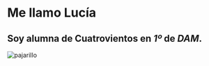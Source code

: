 # Me llamo Lucía

## Soy alumna de **Cuatrovientos** en _1º_ de _DAM_.

![pajarillo](https://upload.wikimedia.org/wikipedia/commons/8/86/Eurasian_blue_tit_Lancashire.jpg)
